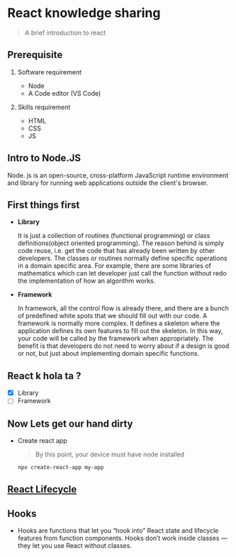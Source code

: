 # React knowledge sharing

> A brief introduction to react

## Prerequisite

1. Software requirement
    - Node
    - A Code editor (VS Code)

2. Skills requirement
    - HTML
    - CSS
    - JS

## Intro to Node.JS

Node. js is an open-source, cross-platform JavaScript runtime environment and library for running web applications outside the client's browser.

## First things first

- **Library**

   It is just a collection of routines (functional programming) or class definitions(object oriented programming). The reason behind is simply code reuse, i.e. get the code that has already been written by other developers. The classes or routines normally define specific operations in a domain specific area. For example, there are some libraries of mathematics which can let developer just call the function without redo the implementation of how an algorithm works.

- **Framework**

   In framework, all the control flow is already there, and there are a bunch of predefined white spots that we should fill out with our code. A framework is normally more complex. It defines a skeleton where the application defines its own features to fill out the skeleton. In this way, your code will be called by the framework when appropriately. The benefit is that developers do not need to worry about if a design is good or not, but just about implementing domain specific functions.

## React k hola ta ?

- [x] Library
- [ ] Framework

## Now Lets get our hand dirty

- Create react app

   > By this point, your device must have node installed

   ``` bash
   npx create-react-app my-app
   ```

## [React Lifecycle](https://miro.medium.com/v2/resize:fit:720/format:webp/1*6X_7HKFdQoh9eXqWgwQuvQ.png)

## Hooks

- Hooks are functions that let you “hook into” React state and lifecycle features from function components. Hooks don’t work inside classes — they let you use React without classes.
